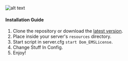 ![alt text](https://i.imgur.com/9kGmIxw.png "Logo Title Text 1")

#### Installation Guide
1. Clone the repository or download the [latest version](../../releases/latest).
2. Place inside your server's `resources` directory.
3. Start script in server.cfg `start Dom_EMSLicense`.
4. Change Stuff In Config.
5. Enjoy!

